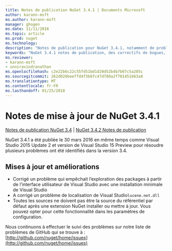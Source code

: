 ```yaml
---
title: Notes de publication NuGet 3.4.1 | Documents Microsoft
author: karann-msft
ms.author: karann-msft
manager: ghogen
ms.date: 11/11/2016
ms.topic: article
ms.prod: nuget
ms.technology: 
description: "Notes de publication pour NuGet 3.4.1, notamment de problèmes connus, des correctifs de bogues, les fonctionnalités ajoutées et dcr."
keywords: "NuGet 3.4.1 notes de publication, des correctifs de bogues, problèmes connus, ajouté des fonctionnalités, DCR"
ms.reviewer:
- karann-msft
- unniravindranathan
ms.openlocfilehash: c2e22b6c22c55fd51bd1d20d52b4b7b07c5a205c
ms.sourcegitcommit: 262d026beeffd4f3b6fc47d780a2f701451663a8
ms.translationtype: MT
ms.contentlocale: fr-FR
ms.lasthandoff: 01/25/2018
---
```

# <a name="nuget-341-release-notes"></a>Notes de mise à jour de NuGet 3.4.1

[Notes de publication NuGet 3.4](../release-notes/nuget-3.4.md) | [NuGet 3.4.2 Notes de publication](../release-notes/nuget-3.4.2.md)

NuGet 3.4.1 a été publiée le 30 mars 2016 en même temps comme Visual Studio 2015 Update 2 et version de Visual Studio 15 Preview pour résoudre plusieurs problèmes ont été identifiés dans la version 3.4.

## <a name="updates-and-improvements"></a>Mises à jour et améliorations

* Corrigé un problème qui empêchait l’exploration des packages à partir de l’interface utilisateur de Visual Studio avec une installation minimale de Visual Studio
* A corrigé un problème de localisation de Visual Studio`lucene.net.dll`
* Toutes les sources ne doivent pas être la source du référentiel par défaut après une extension NuGet installer ou mettre à jour.  Vous pouvez opter pour cette fonctionnalité dans les paramètres de configuration.

Nous continuons à effectuer le suivi des problèmes sur notre liste de problèmes de GitHub qui se trouve à : [http://github.com/nuget/home/issues](http://github.com/nuget/home/issues)